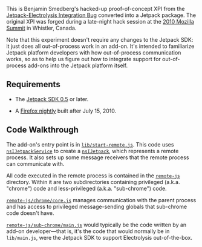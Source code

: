 This is Benjamin Smedberg's hacked-up proof-of-concept XPI from the
[Jetpack-Electrolysis Integration Bug][] converted into a Jetpack
package. The original XPI was forged during a late-night hack session
at the [2010 Mozilla Summit][] in Whistler, Canada.

Note that this experiment doesn't require any changes to the Jetpack
SDK: it just does all out-of-process work in an add-on. It's intended
to familiarize Jetpack platform developers with how out-of-process
communication works, so as to help us figure out how to integrate
support for out-of-process add-ons into the Jetpack platform itself.

  [2010 Mozilla Summit]: https://wiki.mozilla.org/Summit2010
  [Jetpack-Electrolysis Integration Bug]: https://bugzilla.mozilla.org/show_bug.cgi?id=567703

## Requirements ##

* The [Jetpack SDK 0.5][] or later.
* A [Firefox nightly][] built after July 15, 2010.

  [Jetpack SDK 0.5]: https://jetpack.mozillalabs.com/sdk/0.5/docs/
  [Firefox nightly]: http://ftp.mozilla.org/pub/mozilla.org/firefox/nightly/

## Code Walkthrough ##

The add-on's entry point is in <code>[lib/start-remote.js][]</code>. This code
uses <code>[nsIJetpackService][]</code> to create a
<code>[nsIJetpack][]</code>, which represents a remote process. It
also sets up some message receivers that the remote process can
communicate with.

All code executed in the remote process is contained in the
<code>[remote-js][]</code> directory. Within it are two
subdirectories containing privileged (a.k.a. "chrome") code and
less-privileged (a.k.a. "sub-chrome") code.

<code>[remote-js/chrome/core.js][]</code> manages communication
with the parent process and has access to privileged message-sending
globals that sub-chrome code doesn't have.

<code>[remote-js/sub-chrome/main.js][]</code> would typically be
the code written by an add-on developer&mdash;that is, it's the code
that would normally be in `lib/main.js`, were the Jetpack SDK to
support Electrolysis out-of-the-box.

  [lib/start-remote.js]: http://github.com/toolness/oop-jetpack-sdk-poc/blob/master/lib/start-remote.js
  [nsIJetpackService]: http://mxr.mozilla.org/mozilla-central/source/js/jetpack/nsIJetpackService.idl
  [nsIJetpack]: http://mxr.mozilla.org/mozilla-central/source/js/jetpack/nsIJetpack.idl
  [remote-js]: http://github.com/toolness/oop-jetpack-sdk-poc/tree/master/remote-js/
  [remote-js/chrome/core.js]: http://github.com/toolness/oop-jetpack-sdk-poc/blob/master/remote-js/chrome/core.js
  [remote-js/sub-chrome/main.js]: http://github.com/toolness/oop-jetpack-sdk-poc/blob/master/remote-js/sub-chrome/main.js
